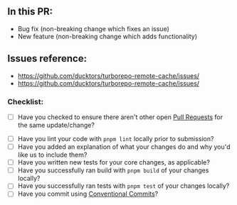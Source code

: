 ## In this PR:

- Bug fix (non-breaking change which fixes an issue)
- New feature (non-breaking change which adds functionality)

## Issues reference:
 - https://github.com/ducktors/turborepo-remote-cache/issues/
 - https://github.com/ducktors/turborepo-remote-cache/issues/

### Checklist:

* [ ] Have you checked to ensure there aren't other open [Pull Requests](https://github.com/ducktors/turborepo-remote-cache/pulls) for the same update/change?
<!-- You can erase any parts of this template not applicable to your Pull Request. -->
* [ ] Have you lint your code with `pnpm lint` locally prior to submission?
* [ ] Have you added an explanation of what your changes do and why you'd like us to include them?
* [ ] Have you written new tests for your core changes, as applicable?
* [ ] Have you successfully ran build with `pnpm build` of your changes locally?
* [ ] Have you successfully ran tests with `pnpm test` of your changes locally?
* [ ] Have you commit using [Conventional Commits](https://github.com/ducktors/turborepo-remote-cache#how-to-commit)?
